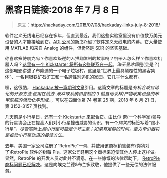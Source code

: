 # 黑客日链接:2018 年 7 月 8 日

> 原文：<https://hackaday.com/2018/07/08/hackaday-links-july-8-2018/>

软件定义无线电已经存在多年，但直到最近，我们这些实验室里没有价值数万美元设备的人才能接触到它。[ADI 公司的新书](http://www.analog.com/en/education/education-library/software-defined-radio-for-engineers.html)介绍了软件定义无线电的内幕。它大量使用 MATLAB 和来自 Analog 的组件，但仍然是 SDR 的坚实基础。

你喜欢赛博朋克吗？你喜欢叛逆的人推翻体制的故事吗？机器人怎么样？你喜欢机器人吗？[这里有一个 Kickstarter 将所有这些联系在一起](https://www.kickstarter.com/projects/saulwilliams/neptune-frost)。*海王星冰霜*是(会是？)这部电影讲述了布隆迪的一个电子垃圾村，这里是“世界上最具颠覆性的黑客集体”、一名钶钽铁矿石矿工和一名跨性别逃犯的家园。它几乎什么都有。

嘿，这很酷， [Hackaday 被一篇期刊文章](https://authors.elsevier.com/a/1X62s9BxJylUv)引用。这篇文章的标题是*有机合成自动化的开源方法:使用在线液-液萃取系统和自制的 3 轴自动采样/产物收集设备的苯甲酰胺的流动化学形成，*，可以在四面体第 74 卷第 25 期，2018 年 6 月 21 日，第 3152-3157 页找到。

几天前是小行星日，[还有一个 Kickstarter 来配合它](https://www.kickstarter.com/projects/theplanetarysociety/kick-asteroid)。由比尔·奈(一个科学家)领导的行星协会正在提高人们对小行星撞击威胁的认识。有一个*搞笑的*标签写着“踢小行星”，尽管实际上*踢小行星可能是个坏主意；如果有足够的时间，重力牵引器将是推动小行星轨道的最佳方法。*

去年，美国一家公司注册了“RetroPie”一词，并使用该商标销售装有(你猜对了)RetroPie 软件的树莓 Pis。这家公司还用这个商标来迫使其他人停止这样做。显然，RetroPie 的开发人员对此并不满意。在一些慷慨的法律帮助下， [RetroPie 商标问题已经解决](https://retropie.org.uk/2018/07/retropie-usa-trademark-resolved/)。这是向埃克兰德&布兰多致敬，他提供了一些无偿的法律服务。